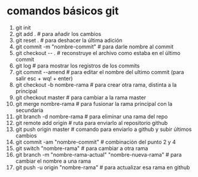 # comandos básicos git

1. git init
2. git add . # para añadir los cambios
3. git reset .  # para deshacer la última adición
4. git commit -m "nombre-commit" # para darle nombre al commit
5. git checkout -- .  # reconstruye el archivo como estaba en el último commit
6. git log  # para mostrar los registros de los commits
7. git commit --amend  # para editar el nombre del ultimo commit (para salir esc + wq! + enter)
8. git checkout -b nombre-rama  # para crear otra rama, distinta a la principal
9. git checkout master  # para cambiar a la rama master
10. git merge nombre-rama # para fusionar la rama principal con la secundaria
11. git branch -d nombre-rama  # para eliminar una rama del repo
12. git remote add origin # ruta para enviarlo al repositorio github
13. git push origin master  # comando para enviarlo a github y subir últimos cambios
14. git commit -am "nombre-commit"  # combinación del punto 2 y 4 
15. git switch "nombre-rama"  # para cambiar a otra rama
16. git branch -m "nombre-rama-actual" "nombre-nueva-rama" # para cambiar el nombre a una rama
17. git push -u origin "nombre-rama" # para actualizar esa rama en github
